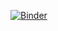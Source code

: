 [![Binder](https://mybinder.org/badge_logo.svg)](https://mybinder.org/v2/gh/CorentinDubreucq/ISLM-Model/HEAD)
